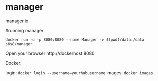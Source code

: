 # manager
manager.io

#running manager
```
docker run -d -p 8080:8080 --name Manager -v $(pwd)/data:/data s6s8/manager
```

Open your browser http://dockerhost:8080

Docker:

login:
`docker login --username=yourhubusername`
images:
`docker images`
